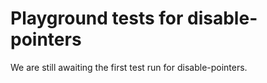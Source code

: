# Playground tests for disable-pointers
We are still awaiting the first test run for disable-pointers.
